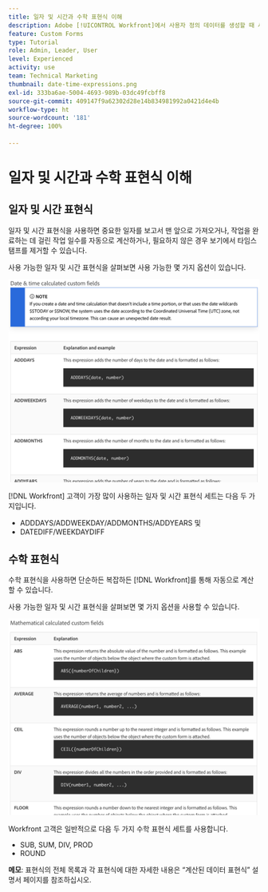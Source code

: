 ```yaml
---
title: 일자 및 시간과 수학 표현식 이해
description: Adobe [!UICONTROL Workfront]에서 사용자 정의 데이터를 생성할 때 사용할 수 있는 일자, 시간 및 수학 표현식이 무엇인지 알아봅니다.
feature: Custom Forms
type: Tutorial
role: Admin, Leader, User
level: Experienced
activity: use
team: Technical Marketing
thumbnail: date-time-expressions.png
exl-id: 333ba6ae-5004-4693-989b-03dc49fcbff8
source-git-commit: 409147f9a62302d28e14b834981992a0421d4e4b
workflow-type: ht
source-wordcount: '181'
ht-degree: 100%

---
```


# 일자 및 시간과 수학 표현식 이해

## 일자 및 시간 표현식

일자 및 시간 표현식을 사용하면 중요한 일자를 보고서 맨 앞으로 가져오거나, 작업을 완료하는 데 걸린 작업 일수를 자동으로 계산하거나, 필요하지 않은 경우 보기에서 타임스탬프를 제거할 수 있습니다.

사용 가능한 일자 및 시간 표현식을 살펴보면 사용 가능한 몇 가지 옵션이 있습니다.

![샘플 일자 및 시간 표현식](assets/datetimeexpressions01.png)

[!DNL Workfront] 고객이 가장 많이 사용하는 일자 및 시간 표현식 세트는 다음 두 가지입니다.

* ADDDAYS/ADDWEEKDAY/ADDMONTHS/ADDYEARS 및
* DATEDIFF/WEEKDAYDIFF

## 수학 표현식

수학 표현식을 사용하면 단순하든 복잡하든 [!DNL Workfront]를 통해 자동으로 계산할 수 있습니다.

사용 가능한 일자 및 시간 표현식을 살펴보면 몇 가지 옵션을 사용할 수 있습니다.

![샘플 수학 표현식](assets/datetimeexpressions02.png)

Workfront 고객은 일반적으로 다음 두 가지 수학 표현식 세트를 사용합니다.

* SUB, SUM, DIV, PROD
* ROUND

<b>메모</b>: 표현식의 전체 목록과 각 표현식에 대한 자세한 내용은 “계산된 데이터 표현식” 설명서 페이지를 참조하십시오.